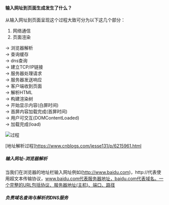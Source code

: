 #### 输入网址到页面生成发生了什么？  
从输入网址到页面呈现这个过程大致可分为以下这几个部分：  
1. 网络通信
2. 页面渲染  

-> 浏览器解析  
-> 查询缓存  
-> dns查询  
-> 建立TCP/IP链接  
-> 服务器处理请求  
-> 服务器发送响应  
-> 客户端收到页面  
-> 解析HTML  
-> 构建渲染树  
-> 开始显示内容(白屏时间)  
-> 首屏内容加载完成(首屏时间)  
-> 用户可交互(DOMContentLoaded)   
-> 加载完成(load)  

![过程](https://img-blog.csdnimg.cn/20190618105854973.png?x-oss-process=image/watermark,type_ZmFuZ3poZW5naGVpdGk,shadow_10,text_aHR0cHM6Ly9ibG9nLmNzZG4ubmV0L3FxXzQ0ODcyNDgx,size_16,color_FFFFFF,t_70)  


[地址解析过程]https://www.cnblogs.com/jesse131/p/6215961.html
##### 输入网址-浏览器解析 
当我们在浏览器的地址栏输入网址例如(http://www.baidu.com)，http://代表使用超文本传输协议，www.baidu.com代表服务器地址，baidu.com代表域名。一个完整的URL包括协议、服务器地址(主机)、端口、路径  
##### 负责域名查询与解析的DNS服务  


